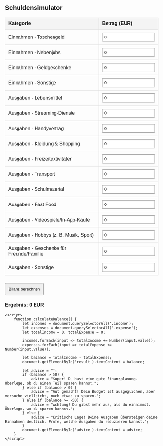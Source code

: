 <!DOCTYPE html>
<html>
<head>
    <title>Schuldensimulator</title>
    <style>
        body { font-family: Arial, sans-serif; margin: 40px; }
        table { width: 100%; border-collapse: collapse; margin-top: 20px; }
        th, td { border: 1px solid #ddd; padding: 10px; text-align: left; }
        th { background-color: #f4f4f4; }
        input { width: 100%; padding: 5px; }
        button { margin-top: 10px; padding: 10px; }
    </style>
</head>
<body>
    <h2>Schuldensimulator</h2>
    <table id="financeTable">
        <tr>
            <th>Kategorie</th>
            <th>Betrag (EUR)</th>
        </tr>
        <tr><td>Einnahmen - Taschengeld</td><td><input type="number" class="income" value="0"></td></tr>
        <tr><td>Einnahmen - Nebenjobs</td><td><input type="number" class="income" value="0"></td></tr>
        <tr><td>Einnahmen - Geldgeschenke</td><td><input type="number" class="income" value="0"></td></tr>
        <tr><td>Einnahmen - Sonstige</td><td><input type="number" class="income" value="0"></td></tr>
        <tr><td>Ausgaben - Lebensmittel</td><td><input type="number" class="expense" value="0"></td></tr>
        <tr><td>Ausgaben - Streaming-Dienste</td><td><input type="number" class="expense" value="0"></td></tr>
        <tr><td>Ausgaben - Handyvertrag</td><td><input type="number" class="expense" value="0"></td></tr>
        <tr><td>Ausgaben - Kleidung & Shopping</td><td><input type="number" class="expense" value="0"></td></tr>
        <tr><td>Ausgaben - Freizeitaktivitäten</td><td><input type="number" class="expense" value="0"></td></tr>
        <tr><td>Ausgaben - Transport</td><td><input type="number" class="expense" value="0"></td></tr>
        <tr><td>Ausgaben - Schulmaterial</td><td><input type="number" class="expense" value="0"></td></tr>
        <tr><td>Ausgaben - Fast Food</td><td><input type="number" class="expense" value="0"></td></tr>
        <tr><td>Ausgaben - Videospiele/In-App-Käufe</td><td><input type="number" class="expense" value="0"></td></tr>
        <tr><td>Ausgaben - Hobbys (z. B. Musik, Sport)</td><td><input type="number" class="expense" value="0"></td></tr>
        <tr><td>Ausgaben - Geschenke für Freunde/Familie</td><td><input type="number" class="expense" value="0"></td></tr>
        <tr><td>Ausgaben - Sonstige</td><td><input type="number" class="expense" value="0"></td></tr>
    </table>
    <button onclick="calculateBalance()">Bilanz berechnen</button>
    <h3>Ergebnis: <span id="result">0</span> EUR</h3>
    <p id="advice"></p>
    
    <script>
        function calculateBalance() {
            let incomes = document.querySelectorAll('.income');
            let expenses = document.querySelectorAll('.expense');
            let totalIncome = 0, totalExpense = 0;
            
            incomes.forEach(input => totalIncome += Number(input.value));
            expenses.forEach(input => totalExpense += Number(input.value));
            
            let balance = totalIncome - totalExpense;
            document.getElementById('result').textContent = balance;
            
            let advice = "";
            if (balance > 50) {
                advice = "Super! Du hast eine gute Finanzplanung. Überlege, ob du einen Teil sparen kannst.";
            } else if (balance > 0) {
                advice = "Gut gemacht! Dein Budget ist ausgeglichen, aber versuche vielleicht, noch etwas zu sparen.";
            } else if (balance >= -50) {
                advice = "Achtung! Du gibst mehr aus, als du einnimmst. Überlege, wo du sparen kannst.";
            } else {
                advice = "Kritische Lage! Deine Ausgaben übersteigen deine Einnahmen deutlich. Prüfe, welche Ausgaben du reduzieren kannst.";
            }
            document.getElementById('advice').textContent = advice;
        }
    </script>
</body>
</html>
